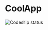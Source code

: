 CoolApp
=============
![Codeship status](https://www.codeship.io/projects/0ea4aae0-5f4e-0131-f5e3-4669fab1c084/status)
